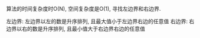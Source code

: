 算法的时间复杂度时O(N), 空间复杂度是O(1), 寻找左边界和右边界.

左边界: 左边界以左的数是升序排列, 且最大值小于左边界右边的任意值
右边界: 右边界以右的数是升序排列, 且最小值大于右边界右边的任意值
